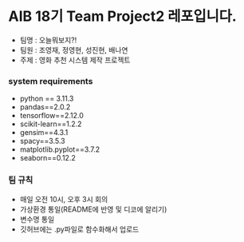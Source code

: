 # AIB 18기 Team Project2 레포입니다.
* 팀명 : 오늘뭐보지?!
* 팀원 : 조영재, 정영현, 성진현, 배나연
* 주제 : 영화 추천 시스템 제작 프로젝트

### system requirements
* python == 3.11.3
* pandas==2.0.2
* tensorflow==2.12.0
* scikit-learn==1.2.2
* gensim==4.3.1
* spacy==3.5.3
* matplotlib.pyplot==3.7.2
* seaborn==0.12.2

### 팀 규칙
* 매일 오전 10시, 오후 3시 회의
* 가상환경 통일(README에 반영 및 디코에 알리기)
* 변수명 통일
* 깃허브에는 .py파일로 함수화해서 업로드